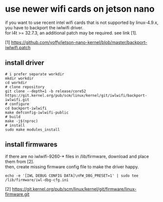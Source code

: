 # use newer wifi cards on jetson nano
if you want to use recent intel wifi cards that is not supported by linux-4.9.x, you have to backport the iwlwifi driver.  
for l4t >= 32.7.3, an additional patch may be required. see link [1].

[1] https://github.com/yoffy/jetson-nano-kernel/blob/master/backport-iwlwifi.patch
## install driver
```
# i prefer separate workdir
mkdir workdir
cd workdir
# clone repository
git clone --depth=1 -b release/core52 https://git.kernel.org/pub/scm/linux/kernel/git/iwlwifi/backport-iwlwifi.git
# configure
cd backport-iwlwifi
make defconfig-iwlwifi-public
# build
make -j$(nproc)
# install
sudo make modules_install
```
## install firmwares
if there are no iwlwifi-9260-* files in /lib/firmware, download and place them from [2].  
then, create missing firmware config file to make the driver happy.
```
echo -e '[IWL DEBUG CONFIG DATA]\nFW_DBG_PRESET=1' | sudo tee /lib/firmware/iwl-dbg-cfg.ini
```

[2] https://git.kernel.org/pub/scm/linux/kernel/git/firmware/linux-firmware.git
